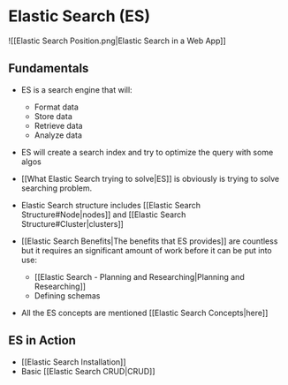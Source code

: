 # Elastic Search (ES)

![[Elastic Search Position.png|Elastic Search in a Web App]]

## Fundamentals
- ES is a search engine that will:
	- Format data
	- Store data
	- Retrieve data
	- Analyze data
- ES will create a search index and try to optimize the query with some algos 

- [[What Elastic Search trying to solve|ES]] is obviously is trying to solve searching problem.

- Elastic Search structure includes [[Elastic Search Structure#Node|nodes]] and [[Elastic Search Structure#Cluster|clusters]]

- [[Elastic Search Benefits|The benefits that ES provides]] are countless but it requires an significant amount of work before it can be put into use:
	- [[Elastic Search - Planning and Researching|Planning and Researching]]
	- Defining schemas

- All the ES concepts are mentioned [[Elastic Search Concepts|here]]

## ES in Action
- [[Elastic Search Installation]]
- Basic [[Elastic Search CRUD|CRUD]]